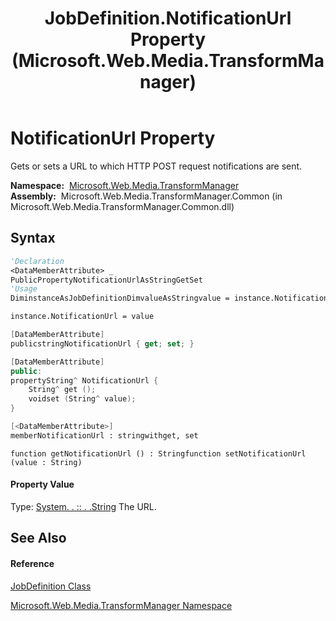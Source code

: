 ﻿---
title: JobDefinition.NotificationUrl Property  (Microsoft.Web.Media.TransformManager)
TOCTitle: NotificationUrl Property
ms:assetid: P:Microsoft.Web.Media.TransformManager.JobDefinition.NotificationUrl
ms:mtpsurl: https://msdn.microsoft.com/en-us/library/microsoft.web.media.transformmanager.jobdefinition.notificationurl(v=VS.90)
ms:contentKeyID: 35521062
ms.date: 06/14/2012
mtps_version: v=VS.90
f1_keywords:
- Microsoft.Web.Media.TransformManager.JobDefinition.set_NotificationUrl
- Microsoft.Web.Media.TransformManager.JobDefinition.get_NotificationUrl
- Microsoft.Web.Media.TransformManager.JobDefinition.NotificationUrl
dev_langs:
- CSharp
- JScript
- VB
- FSharp
- c++
api_location:
- Microsoft.Web.Media.TransformManager.Common.dll
api_name:
- Microsoft.Web.Media.TransformManager.JobDefinition.get_NotificationUrl
- Microsoft.Web.Media.TransformManager.JobDefinition.set_NotificationUrl
- Microsoft.Web.Media.TransformManager.JobDefinition.NotificationUrl
api_type:
- Managed
topic_type:
- apiref
- kbSyntax
product_family_name: VS
ROBOTS: INDEX,FOLLOW
---

# NotificationUrl Property

Gets or sets a URL to which HTTP POST request notifications are sent.

**Namespace:**  [Microsoft.Web.Media.TransformManager](microsoft-web-media-transformmanager-namespace.md)  
**Assembly:**  Microsoft.Web.Media.TransformManager.Common (in Microsoft.Web.Media.TransformManager.Common.dll)

## Syntax

``` vb
'Declaration
<DataMemberAttribute> _
PublicPropertyNotificationUrlAsStringGetSet
'Usage
DiminstanceAsJobDefinitionDimvalueAsStringvalue = instance.NotificationUrl

instance.NotificationUrl = value
```

``` csharp
[DataMemberAttribute]
publicstringNotificationUrl { get; set; }
```

``` c++
[DataMemberAttribute]
public:
propertyString^ NotificationUrl {
    String^ get ();
    voidset (String^ value);
}
```

``` fsharp
[<DataMemberAttribute>]
memberNotificationUrl : stringwithget, set
```

``` jscript
function getNotificationUrl () : Stringfunction setNotificationUrl (value : String)
```

#### Property Value

Type: [System. . :: . .String](https://msdn.microsoft.com/en-us/library/s1wwdcbf\(v=vs.90\))  
The URL.  

## See Also

#### Reference

[JobDefinition Class](jobdefinition-class-microsoft-web-media-transformmanager.md)

[Microsoft.Web.Media.TransformManager Namespace](microsoft-web-media-transformmanager-namespace.md)

